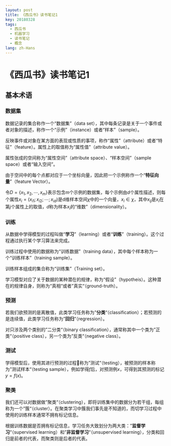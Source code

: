```yaml
---
layout: post
title: 《西瓜书》读书笔记1
key: 20180328
tags:
  - 西瓜书
  - 机器学习
  - 读书笔记
  - 概念
lang: zh-Hans
---
```


# 《西瓜书》读书笔记1

## 基本术语

### 数据集

数据记录的集合称作一个“数据集”（data set），其中每条记录是关于一个事件或者对象的描述，称作一个“示例”（instance）或者“样本”（sample）。
<!--more-->
反映事件或对象在某方面的表现或性质的事项，称作“属性”（attribute）或者“特征”（feature）。属性上的取值称为“属性值”（attribute value）。

属性张成的空间称为“属性空间”（attribute space）、“样本空间”（sample space）或者“输入空间”。

由于空间中的每个点都对应于一个坐标向量，因此把一个示例称作一个“**特征向量**”（feature Vector）。

令$D=\{x_1,x_2,\cdots,x_m\}$表示包含$m$个示例的数据集，每个示例由$d$个属性描述，则每个属性$x_i=(x_{i1};x_{i2};\cdots;x_{id})$是d维样本空间$\chi$中的一个向量，$x_i\in \chi$，其中$x_{ij}$是$x_i$在第$j$个属性上的取值，$d$称为样本$x_i$的“维数”（dimensionality）。

### 训练

从数据中学得模型的过程叫做“**学习**”（learning）或者“**训练**”（training）。这个过程通过执行某个学习算法来完成。

训练过程中使用的数据称为“训练数据”（training data），其中每个样本称为一个“训练样本”（training sample）。

训练样本组成的集合称为“训练集”（Training set）。

学习模型对应了关于数据的某种潜在的规律，称为“假设”（hypotheis）。这种潜在的规律自身，则称为“真相“或者”真实“（ground-truth）。

### 预测

若我们欲预测的是离散值，此类学习任务称为”**分类**“（classification）；若预测的是连续值，此类学习任务称为”**回归**“（regression）。

对只涉及两个类别的”二分类“（binary classification），通常称其中一个类为”正类“（positive class），另一个类为”反类“（negative class）。

### 测试

学得模型后，使用其进行预测的过程称为”测试“（testing），被预测的样本称为”测试样本“（testing sample），例如学得$f$后，对预测例$x$，可得到其预测的标记$y=f(x)$。

### 聚类

我们还可以对数据做”聚类“（clustering），即将训练集中的数据分为若干组，每组称为一个”簇“（cluster）。在聚类学习中簇我们事先是不知道的，而切学习过程中使用的训练样本通常不拥有标记信息。

根据训练数据是否拥有标记信息，学习任务大致划分为两大类：”**监督学习**“（supervised learning）和”**非监督学习**“（unsupervised learning），分类和回归是前者的代表，而聚类则是后者的代表。

